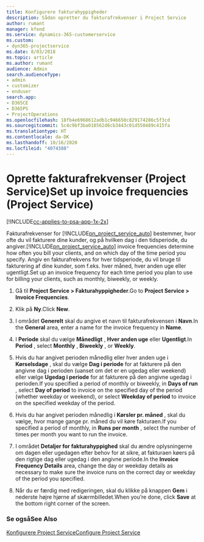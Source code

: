 ```yaml
---
title: Konfigurere fakturahyppigheder
description: Sådan opretter du fakturafrekvenser i Project Service
author: rumant
manager: kfend
ms.service: dynamics-365-customerservice
ms.custom:
- dyn365-projectservice
ms.date: 8/03/2018
ms.topic: article
ms.author: rumant
audience: Admin
search.audienceType:
- admin
- customizer
- enduser
search.app:
- D365CE
- D365PS
- ProjectOperations
ms.openlocfilehash: 18fb4e6968612adb1c946650c829174286c5f3cd
ms.sourcegitcommit: 5c4c9bf3ba018562d6cb3443c01d550489c415fa
ms.translationtype: HT
ms.contentlocale: da-DK
ms.lasthandoff: 10/16/2020
ms.locfileid: "4074388"
---
```

# <a name="set-up-invoice-frequencies-project-service"></a><span data-ttu-id="52c8d-103">Oprette fakturafrekvenser (Project Service)</span><span class="sxs-lookup"><span data-stu-id="52c8d-103">Set up invoice frequencies (Project Service)</span></span>

[!INCLUDE[cc-applies-to-psa-app-1x-2x](../includes/cc-applies-to-psa-app-1x-2x.md)]

<span data-ttu-id="52c8d-104">Fakturafrekvenser for [!INCLUDE[pn_project_service_auto](../includes/pn-project-service-auto.md)] bestemmer, hvor ofte du vil fakturere dine kunder, og på hvilken dag i den tidsperiode, du angiver.</span><span class="sxs-lookup"><span data-stu-id="52c8d-104">[!INCLUDE[pn_project_service_auto](../includes/pn-project-service-auto.md)] invoice frequencies determine how often you bill your clients, and on which day of the time period you specify.</span></span> <span data-ttu-id="52c8d-105">Angiv en fakturafrekvens for hver tidsperiode, du vil bruge til fakturering af dine kunder, som f.eks. hver måned, hver anden uge eller ugentligt.</span><span class="sxs-lookup"><span data-stu-id="52c8d-105">Set up an invoice frequency for each time period you plan to use for billing your clients, such as monthly, biweekly, or weekly.</span></span>  
  
1.  <span data-ttu-id="52c8d-106">Gå til **Project Service > Fakturahyppigheder**.</span><span class="sxs-lookup"><span data-stu-id="52c8d-106">Go to **Project Service > Invoice Frequencies**.</span></span>  
  
2.  <span data-ttu-id="52c8d-107">Klik på **Ny**.</span><span class="sxs-lookup"><span data-stu-id="52c8d-107">Click **New**.</span></span>  
  
3.  <span data-ttu-id="52c8d-108">I området **Generelt** skal du angive et navn til fakturafrekvensen i **Navn**.</span><span class="sxs-lookup"><span data-stu-id="52c8d-108">In the **General** area, enter a name for the invoice frequency in **Name**.</span></span>  
  
4.  <span data-ttu-id="52c8d-109">I **Periode** skal du vælge **Månedligt** , **Hver anden uge** eller **Ugentligt**.</span><span class="sxs-lookup"><span data-stu-id="52c8d-109">In **Period** , select **Monthly** , **Biweekly** , or **Weekly**.</span></span>  
  
5.  <span data-ttu-id="52c8d-110">Hvis du har angivet perioden månedlig eller hver anden uge i **Kørselsdage** , skal du vælge **Dag i periode** for at fakturere på den angivne dag i perioden (uanset om det er en ugedag eller weekend) eller vælge **Ugedag i periode** for at fakturere på den angivne ugedag i perioden.</span><span class="sxs-lookup"><span data-stu-id="52c8d-110">If you specified a period of monthly or biweekly, in **Days of run** , select **Day of period** to invoice on the specified day of the period (whether weekday or weekend), or select **Weekday of period** to invoice on the specified weekday of the period.</span></span>  
  
6.  <span data-ttu-id="52c8d-111">Hvis du har angivet perioden månedlig i **Kørsler pr. måned** , skal du vælge, hvor mange gange pr. måned du vil køre fakturaen.</span><span class="sxs-lookup"><span data-stu-id="52c8d-111">If you specified a period of monthly, in **Runs per month** , select the number of times per month you want to run the invoice.</span></span>  
  
7.  <span data-ttu-id="52c8d-112">I området **Detaljer for fakturahyppighed** skal du ændre oplysningerne om dagen eller ugedagen efter behov for at sikre, at fakturaen køers på den rigtige dag eller ugedag i den angivne periode.</span><span class="sxs-lookup"><span data-stu-id="52c8d-112">In the **Invoice Frequency Details** area, change the day or weekday details as necessary to make sure the invoice runs on the correct day or weekday of the period you specified.</span></span>  
  
8.  <span data-ttu-id="52c8d-113">Når du er færdig med redigeringen, skal du klikke på knappen **Gem** i nederste højre hjørne af skærmbilledet.</span><span class="sxs-lookup"><span data-stu-id="52c8d-113">When you’re done, click **Save** at the bottom right corner of the screen.</span></span>  
  
### <a name="see-also"></a><span data-ttu-id="52c8d-114">Se også</span><span class="sxs-lookup"><span data-stu-id="52c8d-114">See Also</span></span>  
 [<span data-ttu-id="52c8d-115">Konfigurere Project Service</span><span class="sxs-lookup"><span data-stu-id="52c8d-115">Configure Project Service</span></span>](../psa/configure.md)
